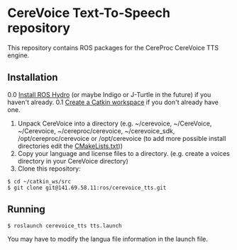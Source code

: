 # CereVoice Text-To-Speech repository

This repository contains ROS packages for the CereProc CereVoice TTS engine.

## Installation
0.0 [Install ROS Hydro](http://wiki.ros.org/hydro/Installation/Ubuntu) (or maybe Indigo or J-Turtle in the future) if you haven't already.
0.1 [Create a Catkin workspace](http://wiki.ros.org/catkin/Tutorials/create_a_workspace) if you don't already have one.

1.  Unpack CereVoice into a directory (e.g. ~/cerevoice, ~/CereVoice, ~/Cerevoice, ~/cereproc/cerevoice, ~/cerevoice_sdk, /opt/cereproc/cerevoice or /opt/cerevoice (to add more possible install directories edit the [CMakeLists.txt](cerevoice_tts/CMakeLists.txt)))
2.  Copy your language and license files to a directory. (e.g. create a voices directory in your CereVoice directory)
3.  Clone this repository:
```
$ cd ~/catkin_ws/src
$ git clone git@141.69.58.11:ros/cerevoice_tts.git
```

## Running
```$ roslaunch cerevoice_tts tts.launch ```

You may have to modify the langua file information in the launch file.
